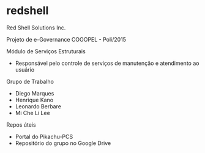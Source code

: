 # redshell

Red Shell Solutions Inc.

Projeto de e-Governance COOOPEL - Poli/2015

Módulo de Serviços Estruturais
  - Responsável pelo controle de serviços de manutenção e atendimento ao usuário

Grupo de Trabalho
  - Diego Marques
  - Henrique Kano
  - Leonardo Berbare
  - Mi Che Li Lee

Repos úteis
  - Portal do Pikachu-PCS
  - Repositório do grupo no Google Drive
